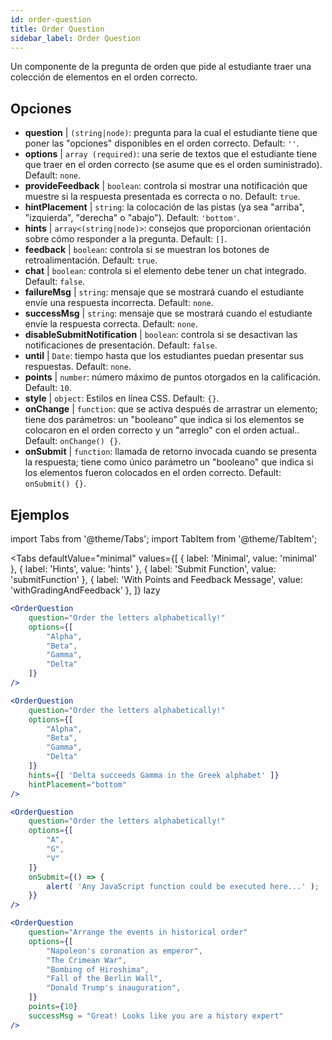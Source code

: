 ```yaml
---
id: order-question
title: Order Question
sidebar_label: Order Question
---
```


Un componente de la pregunta de orden que pide al estudiante traer una colección de elementos en el orden correcto.

## Opciones

* __question__ | `(string|node)`: pregunta para la cual el estudiante tiene que poner las "opciones" disponibles en el orden correcto. Default: `''`.
* __options__ | `array (required)`: una serie de textos que el estudiante tiene que traer en el orden correcto (se asume que es el orden suministrado). Default: `none`.
* __provideFeedback__ | `boolean`: controla si mostrar una notificación que muestre si la respuesta presentada es correcta o no. Default: `true`.
* __hintPlacement__ | `string`: la colocación de las pistas (ya sea "arriba", "izquierda", "derecha" o "abajo"). Default: `'bottom'`.
* __hints__ | `array<(string|node)>`: consejos que proporcionan orientación sobre cómo responder a la pregunta. Default: `[]`.
* __feedback__ | `boolean`: controla si se muestran los botones de retroalimentación. Default: `true`.
* __chat__ | `boolean`: controla si el elemento debe tener un chat integrado. Default: `false`.
* __failureMsg__ | `string`: mensaje que se mostrará cuando el estudiante envíe una respuesta incorrecta. Default: `none`.
* __successMsg__ | `string`: mensaje que se mostrará cuando el estudiante envíe la respuesta correcta. Default: `none`.
* __disableSubmitNotification__ | `boolean`: controla si se desactivan las notificaciones de presentación. Default: `false`.
* __until__ | `Date`: tiempo hasta que los estudiantes puedan presentar sus respuestas. Default: `none`.
* __points__ | `number`: número máximo de puntos otorgados en la calificación. Default: `10`.
* __style__ | `object`: Estilos en línea CSS. Default: `{}`.
* __onChange__ | `function`: que se activa después de arrastrar un elemento; tiene dos parámetros: un "booleano" que indica si los elementos se colocaron en el orden correcto y un "arreglo" con el orden actual.. Default: `onChange() {}`.
* __onSubmit__ | `function`: llamada de retorno invocada cuando se presenta la respuesta; tiene como único parámetro un "booleano" que indica si los elementos fueron colocados en el orden correcto. Default: `onSubmit() {}`.


## Ejemplos

import Tabs from '@theme/Tabs';
import TabItem from '@theme/TabItem';

<Tabs
    defaultValue="minimal"
    values={[
        { label: 'Minimal', value: 'minimal' },
        { label: 'Hints', value: 'hints' },
        { label: 'Submit Function', value: 'submitFunction' },
        { label: 'With Points and Feedback Message', value: 'withGradingAndFeedback' },
    ]}
    lazy
>

<TabItem value="minimal">

```jsx live
<OrderQuestion
    question="Order the letters alphabetically!"
    options={[
        "Alpha",
        "Beta",
        "Gamma",
        "Delta"
    ]}
/>
```
</TabItem>

<TabItem value="hints">

```jsx live
<OrderQuestion
    question="Order the letters alphabetically!"
    options={[
        "Alpha",
        "Beta",
        "Gamma",
        "Delta"
    ]}
    hints={[ 'Delta succeeds Gamma in the Greek alphabet' ]}
    hintPlacement="bottom"
/>
```
</TabItem>

<TabItem value="submitFunction">

```jsx live
<OrderQuestion
    question="Order the letters alphabetically!"
    options={[
        "A",
        "G",
        "V"
    ]}
    onSubmit={() => {
        alert( 'Any JavaScript function could be executed here...' );
    }}
/>
```
</TabItem>

<TabItem value="withGradingAndFeedback">

```jsx live
<OrderQuestion
    question="Arrange the events in historical order"
    options={[
        "Napoleon's coronation as emperor",
        "The Crimean War",
        "Bombing of Hiroshima",
        "Fall of the Berlin Wall",
        "Donald Trump's inauguration",
    ]}
    points={10}
    successMsg = "Great! Looks like you are a history expert"
/>
```
</TabItem>

</Tabs>
